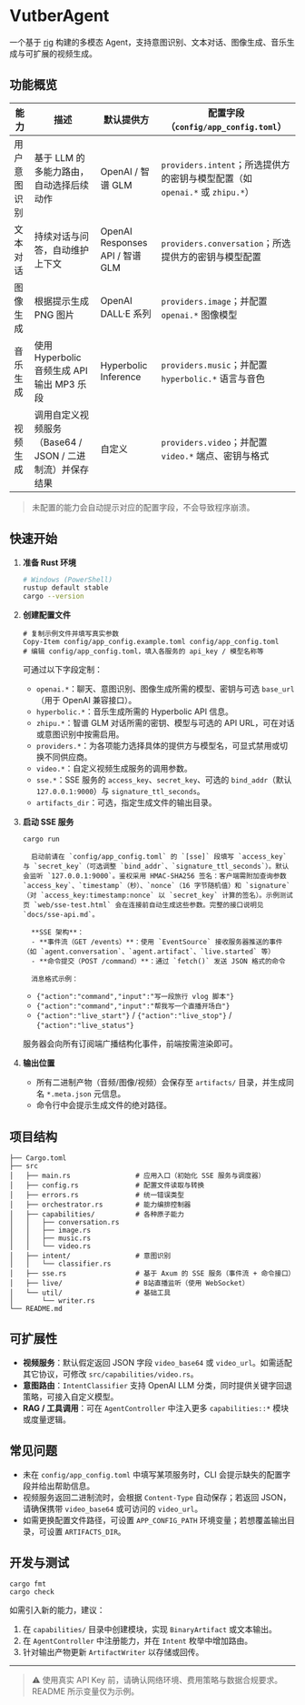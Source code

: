 # VutberAgent

一个基于 [rig](https://github.com/0xPlaygrounds/rig) 构建的多模态 Agent，支持意图识别、文本对话、图像生成、音乐生成与可扩展的视频生成。

## 功能概览

| 能力 | 描述 | 默认提供方 | 配置字段（`config/app_config.toml`） |
| --- | --- | --- | --- |
| 用户意图识别 | 基于 LLM 的多能力路由，自动选择后续动作 | OpenAI / 智谱 GLM | `providers.intent`；所选提供方的密钥与模型配置（如 `openai.*` 或 `zhipu.*`） |
| 文本对话 | 持续对话与问答，自动维护上下文 | OpenAI Responses API / 智谱 GLM | `providers.conversation`；所选提供方的密钥与模型配置 |
| 图像生成 | 根据提示生成 PNG 图片 | OpenAI DALL·E 系列 | `providers.image`；并配置 `openai.*` 图像模型 |
| 音乐生成 | 使用 Hyperbolic 音频生成 API 输出 MP3 乐段 | Hyperbolic Inference | `providers.music`；并配置 `hyperbolic.*` 语言与音色 |
| 视频生成 | 调用自定义视频服务（Base64 / JSON / 二进制流）并保存结果 | 自定义 | `providers.video`；并配置 `video.*` 端点、密钥与格式 |

> 未配置的能力会自动提示对应的配置字段，不会导致程序崩溃。

## 快速开始

1. **准备 Rust 环境**

   ```bash
   # Windows (PowerShell)
   rustup default stable
   cargo --version
   ```

2. **创建配置文件**

   ```pwsh
   # 复制示例文件并填写真实参数
   Copy-Item config/app_config.example.toml config/app_config.toml
   # 编辑 config/app_config.toml，填入各服务的 api_key / 模型名称等
   ```

   可通过以下字段定制：

   - `openai.*`：聊天、意图识别、图像生成所需的模型、密钥与可选 `base_url`（用于 OpenAI 兼容接口）。
   - `hyperbolic.*`：音乐生成所需的 Hyperbolic API 信息。
   - `zhipu.*`：智谱 GLM 对话所需的密钥、模型与可选的 API URL，可在对话或意图识别中按需启用。
   - `providers.*`：为各项能力选择具体的提供方与模型名，可显式禁用或切换不同供应商。
   - `video.*`：自定义视频生成服务的调用参数。
   - `sse.*`：SSE 服务的 `access_key`、`secret_key`、可选的 `bind_addr`（默认 `127.0.0.1:9000`）与 `signature_ttl_seconds`。
   - `artifacts_dir`：可选，指定生成文件的输出目录。

3. **启动 SSE 服务**

   ```pwsh
   cargo run
   ```

         启动前请在 `config/app_config.toml` 的 `[sse]` 段填写 `access_key` 与 `secret_key`（可选调整 `bind_addr`、`signature_ttl_seconds`）。默认会监听 `127.0.0.1:9000`。鉴权采用 HMAC-SHA256 签名：客户端需附加查询参数 `access_key`、`timestamp`（秒）、`nonce`（16 字节随机值）和 `signature`（对 `access_key:timestamp:nonce` 以 `secret_key` 计算的签名）。示例测试页 `web/sse-test.html` 会在连接前自动生成这些参数。完整的接口说明见 `docs/sse-api.md`。

         **SSE 架构**：
         - **事件流（GET /events）**：使用 `EventSource` 接收服务器推送的事件（如 `agent.conversation`、`agent.artifact`、`live.started` 等）
         - **命令提交（POST /command）**：通过 `fetch()` 发送 JSON 格式的命令

         消息格式示例：

   - `{"action":"command","input":"写一段旅行 vlog 脚本"}`
   - `{"action":"command","input":"帮我写一个直播开场白"}`
   - `{"action":"live_start"}` / `{"action":"live_stop"}` / `{"action":"live_status"}`

   服务器会向所有订阅端广播结构化事件，前端按需渲染即可。

4. **输出位置**

   - 所有二进制产物（音频/图像/视频）会保存至 `artifacts/` 目录，并生成同名 `*.meta.json` 元信息。
   - 命令行中会提示生成文件的绝对路径。

## 项目结构

```
├── Cargo.toml
├── src
│   ├── main.rs                # 应用入口（初始化 SSE 服务与调度器）
│   ├── config.rs              # 配置文件读取与转换
│   ├── errors.rs              # 统一错误类型
│   ├── orchestrator.rs        # 能力编排控制器
│   ├── capabilities/          # 各种原子能力
│   │   ├── conversation.rs
│   │   ├── image.rs
│   │   ├── music.rs
│   │   └── video.rs
│   ├── intent/                # 意图识别
│   │   └── classifier.rs
│   ├── sse.rs                 # 基于 Axum 的 SSE 服务（事件流 + 命令接口）
│   ├── live/                  # B站直播监听（使用 WebSocket）
│   └── util/                  # 基础工具
│       └── writer.rs
└── README.md
```

## 可扩展性

- **视频服务**：默认假定返回 JSON 字段 `video_base64` 或 `video_url`。如需适配其它协议，可修改 `src/capabilities/video.rs`。
- **意图路由**：`IntentClassifier` 支持 OpenAI LLM 分类，同时提供关键字回退策略，可接入自定义模型。
- **RAG / 工具调用**：可在 `AgentController` 中注入更多 `capabilities::*` 模块或度量逻辑。

## 常见问题

- 未在 `config/app_config.toml` 中填写某项服务时，CLI 会提示缺失的配置字段并给出帮助信息。
- 视频服务返回二进制流时，会根据 `Content-Type` 自动保存；若返回 JSON，请确保携带 `video_base64` 或可访问的 `video_url`。
- 如需更换配置文件路径，可设置 `APP_CONFIG_PATH` 环境变量；若想覆盖输出目录，可设置 `ARTIFACTS_DIR`。

## 开发与测试

```pwsh
cargo fmt
cargo check
```

如需引入新的能力，建议：

1. 在 `capabilities/` 目录中创建模块，实现 `BinaryArtifact` 或文本输出。
2. 在 `AgentController` 中注册能力，并在 `Intent` 枚举中增加路由。
3. 针对输出产物更新 `ArtifactWriter` 以存储或回传。

---

> ⚠️ 使用真实 API Key 前，请确认网络环境、费用策略与数据合规要求。README 所示变量仅为示例。
